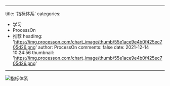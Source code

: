 
---
title: '指标体系'
categories: 
 - 学习
 - ProcessOn
 - 推荐
headimg: 'https://img.processon.com/chart_image/thumb/55e1ace9e4b0f425ec705d26.png'
author: ProcessOn
comments: false
date: 2021-12-14 10:24:56
thumbnail: 'https://img.processon.com/chart_image/thumb/55e1ace9e4b0f425ec705d26.png'
---

<div>   
<img class="thumb" alt="指标体系" src="https://img.processon.com/chart_image/thumb/55e1ace9e4b0f425ec705d26.png" referrerpolicy="no-referrer">
<p></p>  
</div>
            